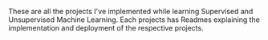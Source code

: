 These are all the projects I've implemented while learning Supervised and Unsupervised Machine Learning. Each projects has Readmes explaining the implementation and deployment of the respective projects.
